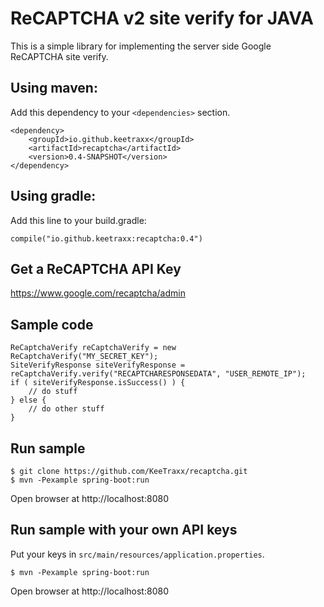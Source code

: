 # ReCAPTCHA v2 site verify for JAVA

This is a simple library for implementing the server side Google ReCAPTCHA site verify.

## Using maven:

Add this dependency to your `<dependencies>` section.

    <dependency>
        <groupId>io.github.keetraxx</groupId>
        <artifactId>recaptcha</artifactId>
        <version>0.4-SNAPSHOT</version>
    </dependency>
    
## Using gradle:
Add this line to your build.gradle:

    compile("io.github.keetraxx:recaptcha:0.4")

## Get a ReCAPTCHA API Key
https://www.google.com/recaptcha/admin
    
## Sample code
    ReCaptchaVerify reCaptchaVerify = new ReCaptchaVerify("MY_SECRET_KEY");
    SiteVerifyResponse siteVerifyResponse = reCaptchaVerify.verify("RECAPTCHARESPONSEDATA", "USER_REMOTE_IP");
    if ( siteVerifyResponse.isSuccess() ) {
        // do stuff
    } else {
        // do other stuff
    }
    
## Run sample

    $ git clone https://github.com/KeeTraxx/recaptcha.git
    $ mvn -Pexample spring-boot:run

Open browser at http://localhost:8080

## Run sample with your own API keys

Put your keys in `src/main/resources/application.properties`.

    $ mvn -Pexample spring-boot:run

Open browser at http://localhost:8080
